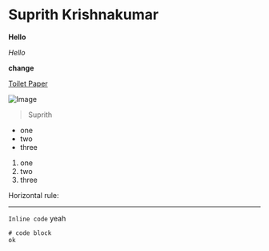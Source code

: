 # Suprith Krishnakumar

**Hello**

*Hello*

**change**

[Toilet Paper](http://papertoilet.com/)


![Image](https://m.media-amazon.com/images/M/MV5BMTgxMzc2OTQwOV5BMl5BanBnXkFtZTgwODQ2OTgwNjE@._V1_.jpg)

> Suprith

* one 
* two
* three

1. one 
2. two 
3. three

Horizontal rule:
___

`Inline code` yeah

```
# code block
ok
```
